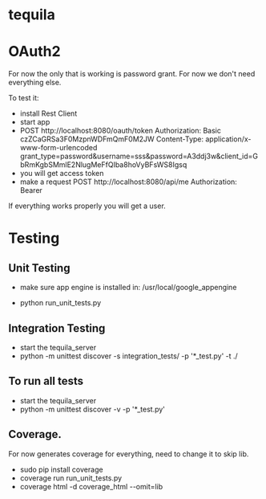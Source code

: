 # tequila

# OAuth2

For now the only that is working is password grant. For now we don't need everything else.

To test it:
* install Rest Client
* start app
* POST http://localhost:8080/oauth/token
Authorization: Basic czZCaGRSa3F0MzpnWDFmQmF0M2JW
Content-Type: application/x-www-form-urlencoded
grant_type=password&username=sss&password=A3ddj3w&client_id=GbRmKgbSMmlE2NlugMeFfQIba8hoVyBFsWS8Igsq
* you will get access token
* make a request 
POST http://localhost:8080/api/me
Authorization: Bearer <YOUR ACCESS TOKEN>

If everything works properly you will get a user.

# Testing
## Unit Testing
* make sure app engine is installed in:
  /usr/local/google_appengine

* python run_unit_tests.py

## Integration Testing
* start the tequila_server
* python -m unittest discover -s integration_tests/ -p '*_test.py' -t ./

## To run all tests
* start the tequila_server
* python -m unittest discover -v -p '*_test.py'

## Coverage.
For now generates coverage for everything, need to change it to skip lib.

* sudo pip install coverage
* coverage run run_unit_tests.py
* coverage html -d coverage_html --omit=lib



